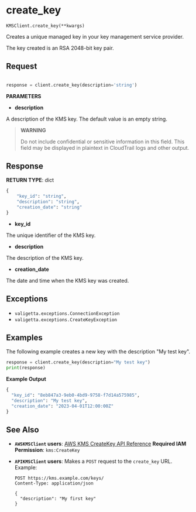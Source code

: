 # create_key

`KMSClient.create_key(**kwargs)`

Creates a unique managed key in your key management service provider.

The key created is an RSA 2048-bit key pair.

## Request

```python

response = client.create_key(description='string')
```

**PARAMETERS**

- **description**

A description of the KMS key. The default value is an empty string.

> **WARNING**
>
> Do not include confidential or sensitive information in this field. This field may be displayed in plaintext in CloudTrail logs and other output.

## Response

**RETURN TYPE**: dict

```python
{
    "key_id": "string",
    "description": "string",
    "creation_date": "string"
}
```

- **key_id**

The unique identifier of the KMS key.

- **description**

The description of the KMS key.

- **creation_date**

The date and time when the KMS key was created.

## Exceptions

- `valigetta.exceptions.ConnectionException`
- `valigetta.exceptions.CreateKeyException`

## Examples

The following example creates a new key with the description "My test key".

```python
response = client.create_key(description="My test key")
print(response)
```

**Example Output**

```python
{
  "key_id": "8eb847a3-9eb0-4bd9-9758-f7d14a575985",
  "description": "My test key",
  "creation_date": "2023-04-01T12:00:00Z"
}
```

## See Also

- **`AWSKMSClient` users**:
  [AWS KMS CreateKey API Reference](https://docs.aws.amazon.com/kms/latest/APIReference/API_CreateKey.html)
  **Required IAM Permission**: `kms:CreateKey`
- **`APIKMSClient` users**:
  Makes a `POST` request to the `create_key` URL.
  Example:

  ```
  POST https://kms.example.com/keys/
  Content-Type: application/json

  {
    "description": "My first key"
  }
  ```
